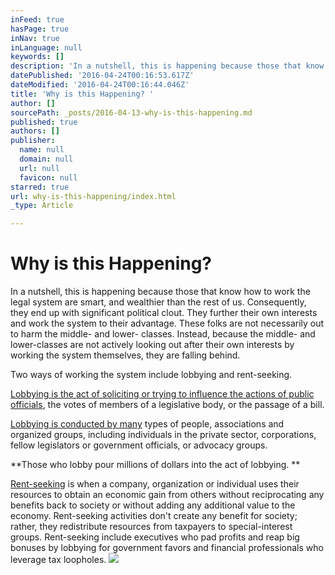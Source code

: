 ```yaml
---
inFeed: true
hasPage: true
inNav: true
inLanguage: null
keywords: []
description: 'In a nutshell, this is happening because those that know how to work the legal system are smart, and wealthier than the rest of us. Consequently, they end up with significant political clout. They further their own interests and work the system to their advantage. These folks are not necessarily out to harm the middle- and lower- classes. Instead, because the middle- and lower-classes are not actively looking out after their own interests by working the system themselves, they are falling behind.'
datePublished: '2016-04-24T00:16:53.617Z'
dateModified: '2016-04-24T00:16:44.046Z'
title: 'Why is this Happening? '
author: []
sourcePath: _posts/2016-04-13-why-is-this-happening.md
published: true
authors: []
publisher:
  name: null
  domain: null
  url: null
  favicon: null
starred: true
url: why-is-this-happening/index.html
_type: Article

---
```

# Why is this Happening? 

In a nutshell, this is happening because those that know how to work the legal system are smart, and wealthier than the rest of us. Consequently, they end up with significant political clout. They further their own interests and work the system to their advantage. These folks are not necessarily out to harm the middle- and lower- classes. Instead, because the middle- and lower-classes are not actively looking out after their own interests by working the system themselves, they are falling behind.

Two ways of working the system include lobbying and rent-seeking. 

[Lobbying is the act of soliciting or trying to influence the actions of public officials][0], the votes of members of a legislative body, or the passage of a bill. 

[Lobbying is conducted by many][1] types of people, associations and organized groups, including individuals in the private sector, corporations, fellow legislators or government officials, or advocacy groups. 

**Those who lobby pour millions of dollars into the act of lobbying. **

[Rent-seeking][2] is when a company, organization or individual uses their resources to obtain an economic gain from others without reciprocating any benefits back to society or without adding any additional value to the economy. Rent-seeking activities don't create any benefit for society; rather, they redistribute resources from taxpayers to special-interest groups. Rent-seeking include executives who pad profits and reap big bonuses by lobbying for government favors and financial professionals who leverage tax loopholes. ![](https://the-grid-user-content.s3-us-west-2.amazonaws.com/7d6c1b01-1798-4258-b521-b5ce62be3da9.jpg)

[0]: In%20a%20nutshell,%20this%20is%20happening%20because%20those%20that%20know%20how%20to%20work%20the%20legal%20system%20are%20smart,%20and%20wealthier%20than%20the%20rest%20of%20us.%20Consequently,%20they%20end%20up%20with%20significant%20political%20clout.%20They%20further%20their%20own%20interests%20and%20work%20the%20system%20to%20their%20advantage.%20These%20folks%20are%20not%20necessarily%20out%20to%20harm%20the%20middle-%20and%20lower-%20classes.%20Instead,%20because%20the%20middle-%20and%20lower-classes%20are%20not%20actively%20looking%20out%20after%20their%20own%20interests%20by%20working%20the%20system%20themselves,%20they%20are%20falling%20behind.%20Two%20ways%20of%20working%20the%20system%20include%20lobbying%20and%20rent-seeking.%20Lobbying%20is%20the%20act%20of%20soliciting%20or%20trying%20to%20influence%20the%20actions%20of%20public%20officials,%20the%20votes%20of%20members%20of%20a%20legislative%20body,%20or%20the%20passage%20of%20a%20bill.%20Lobbying%20is%20conducted%20by%20many%20types%20of%20people,%20associations%20and%20organized%20groups,%20including%20individuals%20in%20the%20private%20sector,%20corporations,%20fellow%20legislators%20or%20government%20officials,%20or%20advocacy%20groups.%20Those%20who%20lobby%20pour%20millions%20of%20dollars%20into%20the%20act%20of%20lobbying.%20Rent-seeking%20is%20when%20a%20company,%20organization%20or%20individual%20uses%20their%20resources%20to%20obtain%20an%20economic%20gain%20from%20others%20without%20reciprocating%20any%20benefits%20back%20to%20society%20or%20without%20adding%20any%20additional%20value%20to%20the%20economy.%20Rent-seeking%20activities%20don%E2%80%99t%20create%20any%20benefit%20for%20society;%20rather,%20they%20redistribute%20resources%20from%20taxpayers%20to%20special-interest%20groups.%20Rent-seeking%20include%20executives%20who%20pad%20profits%20and%20reap%20big%20bonuses%20by%20lobbying%20for%20government%20favors%20and%20financial%20professionals%20who%20leverage%20tax%20loopholes.
[1]: http://t.umblr.com/redirect?z=https%3A%2F%2Fen.wikipedia.org%2Fwiki%2FLobbying&t=YjZiYjgxZTcxNGJhODA0OWRjNjNmZDRlODUyNTMyZWZiYTRkNDk1NCxUbU4zdWpESg%3D%3D
[2]: http://t.umblr.com/redirect?z=http%3A%2F%2Fwww.investopedia.com%2Fterms%2Fr%2Frentseeking.asp&t=Yjc5YTRkZjI2YTY0MjY2ZWNkZGEzOTgwZTQyYzhiNjkyM2ZjODFlNSxUbU4zdWpESg%3D%3D